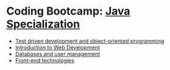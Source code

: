 # Coding Bootcamp: [Java Specialization](https://codeandwork.github.io/courses/java-p.html)

- [Test driven development and object-oriented programming](https://github.com/george-sp/coding_bootcamp-java/tree/tdd_oop/tdd_%26_oop)
- [Introduction to Web Development](https://github.com/george-sp/coding_bootcamp-java/tree/web_development/web_development)
- [Databases and user management](https://github.com/george-sp/coding_bootcamp-java/tree/db_user_mgmt/db_%26_user_mgmt)
- [Front-end technologies](https://github.com/george-sp/coding_bootcamp-java/tree/front_end)
